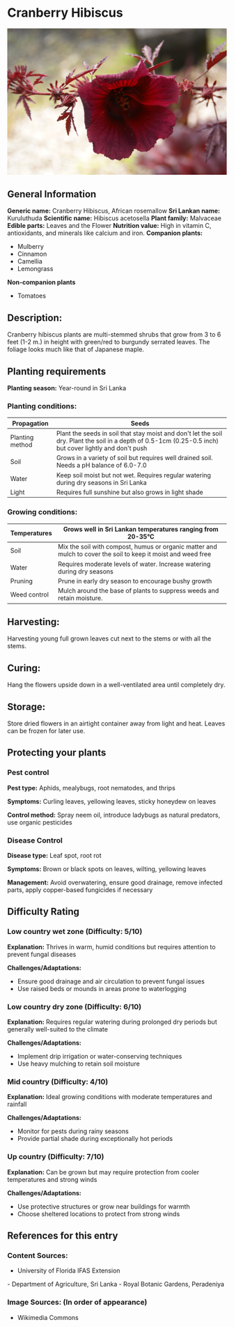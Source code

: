 # Cranberry Hibiscus
![Cranberry-Hibiscus.jpg](../../assets/images/Cranberry-Hibiscus.jpg "Hermann Luyken, CC0, via Wikimedia Commons")

## General Information
**Generic name:** Cranberry Hibiscus, African rosemallow
**Sri Lankan name:** <update>Kuruluthuda</update>
**Scientific name:** Hibiscus acetosella
**Plant family:** Malvaceae
**Edible parts:** Leaves and the Flower
**Nutrition value:** <update>High in vitamin C, antioxidants, and minerals like calcium and iron.</update>
**Companion plants:**
- Mulberry
- Cinnamon
- Camellia
- Lemongrass

**Non-companion plants**
  <update>
- Tomatoes </update>

## Description:
Cranberry hibiscus plants are multi-stemmed shrubs that grow from 3 to 6 feet (1-2 m.) in height with green/red to burgundy serrated leaves. The foliage looks much like that of Japanese maple.

## Planting requirements
**Planting season:** <update>Year-round in Sri Lanka</update>

### Planting conditions:
| **Propagation** | Seeds |
|----|----|
| Planting method | Plant the seeds in soil that stay moist and don't let the soil dry. Plant the soil in a depth of 0.5-1cm (0.25-0.5 inch) but cover lightly and don't push |
| Soil | Grows in a variety of soil but requires well drained soil. Needs a pH balance of 6.0-7.0 |
| Water | Keep soil moist but not wet. <update>Requires regular watering during dry seasons in Sri Lanka</update> |
| Light | Requires full sunshine but also grows in light shade |

### Growing conditions:

| **Temperatures** | <update>Grows well in Sri Lankan temperatures ranging from 20-35°C</update> |
|----|----|
| Soil | Mix the soil with compost, humus or organic matter and mulch to cover the soil to keep it moist and weed free |
| Water | <update>Requires moderate levels of water. Increase watering during dry seasons</update> |
| Pruning | Prune in <update>early dry season to encourage bushy growth</update>
| Weed control | Mulch around the base of plants to suppress weeds and retain moisture.

## Harvesting:
Harvesting young full grown leaves cut next to the stems or with all the stems.

## Curing: 
<update>Hang the flowers upside down in a well-ventilated area until completely dry.</update>

## Storage: 
<update>Store dried flowers in an airtight container away from light and heat. Leaves can be frozen for later use.</update>

## Protecting your plants
### Pest control
**Pest type:** Aphids, mealybugs, root nematodes, and thrips

**Symptoms:** <update>Curling leaves, yellowing leaves, sticky honeydew on leaves</update>

**Control method:** Spray neem oil, <update>introduce ladybugs as natural predators</update>, use organic pesticides

### Disease Control
**Disease type:** <update>Leaf spot, root rot</update>

**Symptoms:** <update>Brown or black spots on leaves, wilting, yellowing leaves</update>

**Management:** <update>Avoid overwatering, ensure good drainage, remove infected parts, apply copper-based fungicides if necessary</update>

## Difficulty Rating
### Low country wet zone (Difficulty: 5/10)
**Explanation:** <update>Thrives in warm, humid conditions but requires attention to prevent fungal diseases</update>

**Challenges/Adaptations:**
- <update>Ensure good drainage and air circulation to prevent fungal issues
- Use raised beds or mounds in areas prone to waterlogging</update>

### Low country dry zone (Difficulty: 6/10)
**Explanation:** <update>Requires regular watering during prolonged dry periods but generally well-suited to the climate</update>

**Challenges/Adaptations:**
- <update>Implement drip irrigation or water-conserving techniques
- Use heavy mulching to retain soil moisture</update>

### Mid country (Difficulty: 4/10)
**Explanation:** <update>Ideal growing conditions with moderate temperatures and rainfall</update>

**Challenges/Adaptations:**
- <update>Monitor for pests during rainy seasons
- Provide partial shade during exceptionally hot periods</update>

### Up country (Difficulty: 7/10)
**Explanation:** <update>Can be grown but may require protection from cooler temperatures and strong winds</update>

**Challenges/Adaptations:**
- <update>Use protective structures or grow near buildings for warmth
- Choose sheltered locations to protect from strong winds</update>

## References for this entry
### Content Sources:
- University of Florida IFAS Extension
<update>
- Department of Agriculture, Sri Lanka
- Royal Botanic Gardens, Peradeniya
</update>

### Image Sources: (In order of appearance)
- Wikimedia Commons
